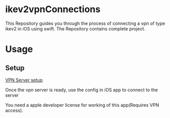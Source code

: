 # ikev2vpnConnections
This Repository guides you through the process of connecting a vpn of type ikev2 in iOS using swift.
The Repository contains complete project.

# Usage

## Setup

[VPN Server setup](https://www.digitalocean.com/community/tutorials/how-to-set-up-an-ikev2-vpn-server-with-strongswan-on-ubuntu-16-04)

Once the vpn server is ready, use the config in iOS app to connect to the server

You need a apple developer license for working of this app(Requires VPN access).
